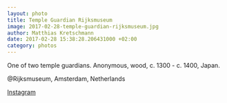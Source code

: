 ```yaml
---
layout: photo
title: Temple Guardian Rijksmuseum
image: 2017-02-28-temple-guardian-rijksmuseum.jpg
author: Matthias Kretschmann
date: 2017-02-28 15:38:28.206431000 +02:00
category: photos
---
```


One of two temple guardians. Anonymous, wood, c. 1300 - c. 1400, Japan.

@Rijksmuseum, Amsterdam, Netherlands

[Instagram](https://www.instagram.com/p/BRGI5EyFvU-)
